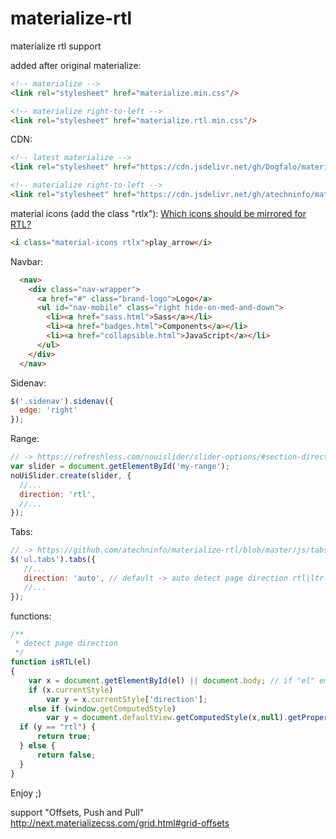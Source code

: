 # materialize-rtl
materialize rtl support

added after original materialize:
```html
<!-- materialize -->
<link rel="stylesheet" href="materialize.min.css"/>

<!-- materialize right-to-left -->
<link rel="stylesheet" href="materialize.rtl.min.css"/>
```

CDN:
```html
<!-- latest materialize -->
<link rel="stylesheet" href="https://cdn.jsdelivr.net/gh/Dogfalo/materialize@1.0.0-alpha.3/dist/css/materialize.min.css"/>

<!-- materialize right-to-left -->
<link rel="stylesheet" href="https://cdn.jsdelivr.net/gh/atechninfo/materialize-rtl@1.0.0-alpha.3/dist/css/materialize.rtl.min.css"/>
```

material icons (add the class "rtlx"):
[Which icons should be mirrored for RTL?](https://google.github.io/material-design-icons/#which-icons-should-be-mirrored-for-rtl-)
```html
<i class="material-icons rtlx">play_arrow</i>
```

Navbar:
```html
  <nav>
    <div class="nav-wrapper">
      <a href="#" class="brand-logo">Logo</a>
      <ul id="nav-mobile" class="right hide-on-med-and-down">
        <li><a href="sass.html">Sass</a></li>
        <li><a href="badges.html">Components</a></li>
        <li><a href="collapsible.html">JavaScript</a></li>
      </ul>
    </div>
  </nav>
```
  
Sidenav:
```javascript
$('.sidenav').sidenav({
  edge: 'right'
});
```

Range:  
```javascript
// -> https://refreshless.com/nouislider/slider-options/#section-direction
var slider = document.getElementById('my-range');
noUiSlider.create(slider, {
  //...
  direction: 'rtl',
  //...
});
```

Tabs:  
```javascript
// -> https://github.com/atechninfo/materialize-rtl/blob/master/js/tabs.js
$('ul.tabs').tabs({
   //...
   direction: 'auto', // default -> auto detect page direction rtl|ltr
   //...
});
```

functions:
```javascript
/**
 * detect page direction 
 */
function isRTL(el)
{
	var x = document.getElementById(el) || document.body; // if "el" empty -> get body direction
	if (x.currentStyle)
		var y = x.currentStyle['direction'];
	else if (window.getComputedStyle)
		var y = document.defaultView.getComputedStyle(x,null).getPropertyValue('direction');
  if (y == "rtl") {
      return true;
  } else {
      return false;
  }
}
```

Enjoy ;)

support "Offsets, Push and Pull"  http://next.materializecss.com/grid.html#grid-offsets
